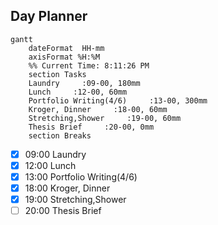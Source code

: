 ## Day Planner
```mermaid
gantt
    dateFormat  HH-mm
    axisFormat %H:%M
    %% Current Time: 8:11:26 PM
    section Tasks
    Laundry     :09-00, 180mm
    Lunch     :12-00, 60mm
    Portfolio Writing(4/6)     :13-00, 300mm
    Kroger, Dinner     :18-00, 60mm
    Stretching,Shower     :19-00, 60mm
    Thesis Brief     :20-00, 0mm
    section Breaks

```

- [x] 09:00 Laundry
- [x] 12:00 Lunch
- [x] 13:00 Portfolio Writing(4/6)
- [x] 18:00 Kroger, Dinner
- [x] 19:00 Stretching,Shower
- [ ] 20:00 Thesis Brief
